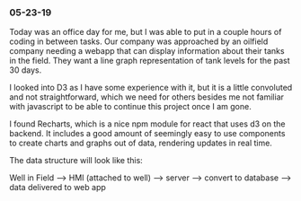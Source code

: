 ### 05-23-19
Today was an office day for me, but I was able to put in a couple hours of coding in between tasks. Our company was approached by an oilfield company needing a webapp that can display information about their tanks in the field. They want a line graph representation of tank levels for the past 30 days.

I looked into D3 as I have some experience with it, but it is a little convoluted and not straightforward, which we need for others besides me not familiar with javascript to be able to continue this project once I am gone.

I found Recharts, which is a nice npm module for react that uses d3 on the backend. It includes a good amount of seemingly easy to use components to create charts and graphs out of data, rendering updates in real time.

The data structure will look like this:

Well in Field --> HMI (attached to well) --> server --> convert to database --> data delivered to web app
